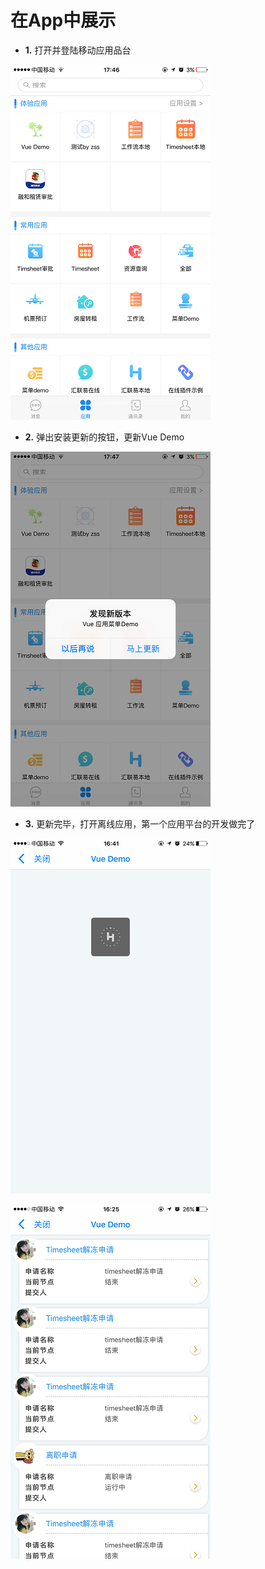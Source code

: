 # 在App中展示

* **1.** 打开并登陆移动应用品台

![](../assets/app-show/application.png)

* **2.** 弹出安装更新的按钮，更新Vue Demo

![](../assets/app-show/download.png)

* **3.** 更新完毕，打开离线应用，第一个应用平台的开发做完了

![](../assets/app-show/online1.png)

![](../assets/app-show/online2.png)